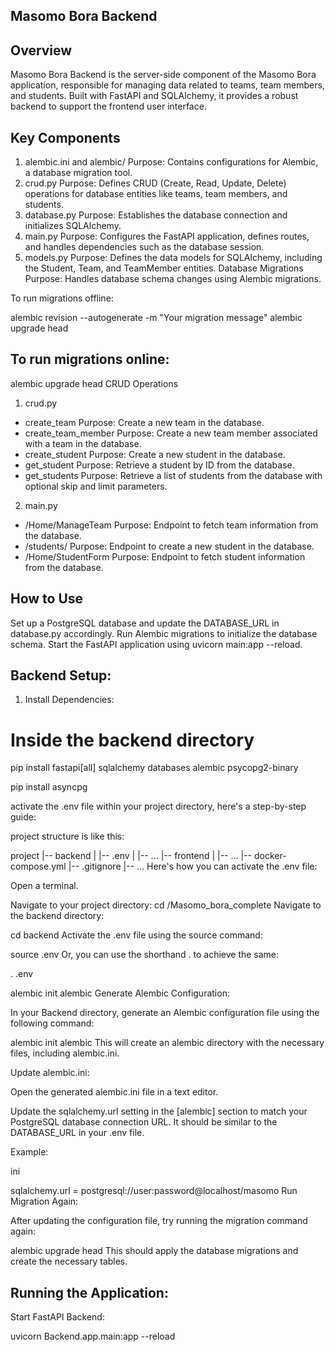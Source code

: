 
## Masomo Bora Backend
## Overview
Masomo Bora Backend is the server-side component of the Masomo Bora application, responsible for managing data related to teams, team members, and students. Built with FastAPI and SQLAlchemy, it provides a robust backend to support the frontend user interface.

## Key Components
1. alembic.ini and alembic/
Purpose: Contains configurations for Alembic, a database migration tool.
2. crud.py
Purpose: Defines CRUD (Create, Read, Update, Delete) operations for database entities like teams, team members, and students.
3. database.py
Purpose: Establishes the database connection and initializes SQLAlchemy.
4. main.py
Purpose: Configures the FastAPI application, defines routes, and handles dependencies such as the database session.
5. models.py
Purpose: Defines the data models for SQLAlchemy, including the Student, Team, and TeamMember entities.
Database Migrations
Purpose: Handles database schema changes using Alembic migrations.

To run migrations offline:

alembic revision --autogenerate -m "Your migration message"
alembic upgrade head

## To run migrations online:


alembic upgrade head
CRUD Operations
1. crud.py
- create_team
Purpose: Create a new team in the database.
- create_team_member
Purpose: Create a new team member associated with a team in the database.
- create_student
Purpose: Create a new student in the database.
- get_student
Purpose: Retrieve a student by ID from the database.
- get_students
Purpose: Retrieve a list of students from the database with optional skip and limit parameters.
2. main.py
- /Home/ManageTeam
Purpose: Endpoint to fetch team information from the database.
- /students/
Purpose: Endpoint to create a new student in the database.
- /Home/StudentForm
Purpose: Endpoint to fetch student information from the database.

## How to Use
Set up a PostgreSQL database and update the DATABASE_URL in database.py accordingly.
Run Alembic migrations to initialize the database schema.
Start the FastAPI application using uvicorn main:app --reload.



## Backend Setup:

1. Install Dependencies:

# Inside the backend directory
pip install fastapi[all] sqlalchemy databases alembic psycopg2-binary

pip install asyncpg

activate the .env file within your project directory, here's a step-by-step guide:

project structure is like this:

project
|-- backend
|   |-- .env
|   |-- ...
|-- frontend
|   |-- ...
|-- docker-compose.yml
|-- .gitignore
|-- ...
Here's how you can activate the .env file:

Open a terminal.

Navigate to your project directory:
cd /Masomo_bora_complete
Navigate to the backend directory:


cd backend
Activate the .env file using the source command:


source .env
Or, you can use the shorthand . to achieve the same:

. .env

alembic init alembic
Generate Alembic Configuration:

In your Backend directory, generate an Alembic configuration file using the following command:


alembic init alembic
This will create an alembic directory with the necessary files, including alembic.ini.

Update alembic.ini:

Open the generated alembic.ini file in a text editor.

Update the sqlalchemy.url setting in the [alembic] section to match your PostgreSQL database connection URL. It should be similar to the DATABASE_URL in your .env file.

Example:

ini

sqlalchemy.url = postgresql://user:password@localhost/masomo
Run Migration Again:

After updating the configuration file, try running the migration command again:

alembic upgrade head
This should apply the database migrations and create the necessary tables.

## Running the Application:
Start FastAPI Backend:

uvicorn Backend.app.main:app --reload
